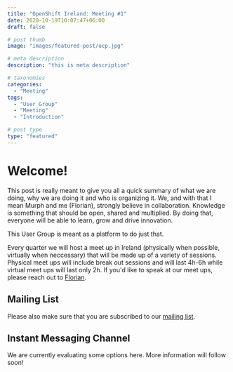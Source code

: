 ```yaml
---
title: "OpenShift Ireland: Meeting #1"
date: 2020-10-19T10:07:47+06:00
draft: false

# post thumb
image: "images/featured-post/ocp.jpg"

# meta description
description: "this is meta description"

# taxonomies
categories:
  - "Meeting"
tags:
  - "User Group"
  - "Meeting"
  - "Introduction"

# post type
type: "featured"
---
```


# Welcome!
This post is really meant to give you all a quick summary of what we are doing, why we are doing it and who is organizing it.
We, and with that I mean Murph and me (Florian), strongly believe in collaboration. Knowledge is something that should be open, shared and multiplied. By doing that, everyone will be able to learn, grow and drive innovation. 

This User Group is meant as a platform to do just that.

Every quarter we will host a meet up in Ireland (physically when possible, virtually when neccessary) that will be made up of a variety of sessions. Physical meet ups will include break out sessions and will last 4h-6h while virtual meet ups will last only 2h. If you'd like to speak at our meet ups, please reach out to [Florian](mailto:fmoss@redhat.com).

## Mailing List
Please also make sure that you are subscribed to our [mailing list](https://www.redhat.com/mailman/listinfo/openshift-ireland). 

## Instant Messaging Channel
We are currently evaluating some options here. More information will follow soon!

